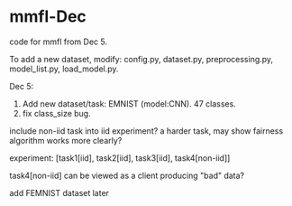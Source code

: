 # mmfl-Dec
code for mmfl from Dec 5.

To add a new dataset, modify: config.py, dataset.py, preprocessing.py, model_list.py, load_model.py. 

Dec 5:
1. Add new dataset/task: EMNIST (model:CNN). 47 classes. 
2. fix class_size bug.


include non-iid task into iid experiment? a harder task, may show fairness algorithm works more clearly?

experiment: [task1[iid], task2[iid], task3[iid], task4[non-iid]]

task4[non-iid] can be viewed as a client producing "bad" data?

add FEMNIST dataset later

